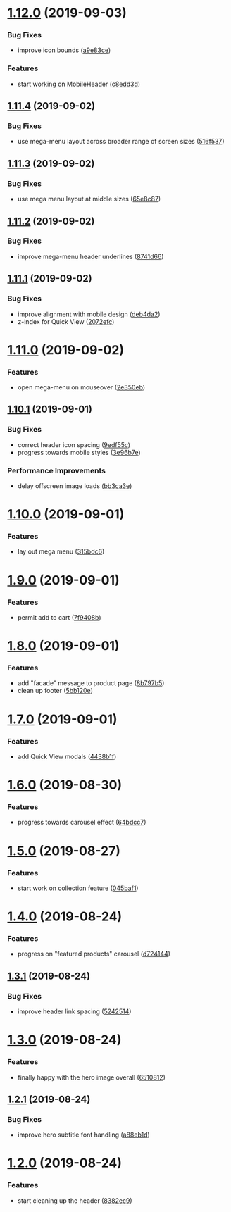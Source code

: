 # [1.12.0](https://github.com/ryaninvents/taproom-sample/compare/v1.11.4...v1.12.0) (2019-09-03)


### Bug Fixes

* improve icon bounds ([a9e83ce](https://github.com/ryaninvents/taproom-sample/commit/a9e83ce))


### Features

* start working on MobileHeader ([c8edd3d](https://github.com/ryaninvents/taproom-sample/commit/c8edd3d))

## [1.11.4](https://github.com/ryaninvents/taproom-sample/compare/v1.11.3...v1.11.4) (2019-09-02)


### Bug Fixes

* use mega-menu layout across broader range of screen sizes ([516f537](https://github.com/ryaninvents/taproom-sample/commit/516f537))

## [1.11.3](https://github.com/ryaninvents/taproom-sample/compare/v1.11.2...v1.11.3) (2019-09-02)


### Bug Fixes

* use mega menu layout at middle sizes ([65e8c87](https://github.com/ryaninvents/taproom-sample/commit/65e8c87))

## [1.11.2](https://github.com/ryaninvents/taproom-sample/compare/v1.11.1...v1.11.2) (2019-09-02)


### Bug Fixes

* improve mega-menu header underlines ([8741d66](https://github.com/ryaninvents/taproom-sample/commit/8741d66))

## [1.11.1](https://github.com/ryaninvents/taproom-sample/compare/v1.11.0...v1.11.1) (2019-09-02)


### Bug Fixes

* improve alignment with mobile design ([deb4da2](https://github.com/ryaninvents/taproom-sample/commit/deb4da2))
* z-index for Quick View ([2072efc](https://github.com/ryaninvents/taproom-sample/commit/2072efc))

# [1.11.0](https://github.com/ryaninvents/taproom-sample/compare/v1.10.1...v1.11.0) (2019-09-02)


### Features

* open mega-menu on mouseover ([2e350eb](https://github.com/ryaninvents/taproom-sample/commit/2e350eb))

## [1.10.1](https://github.com/ryaninvents/taproom-sample/compare/v1.10.0...v1.10.1) (2019-09-01)


### Bug Fixes

* correct header icon spacing ([9edf55c](https://github.com/ryaninvents/taproom-sample/commit/9edf55c))
* progress towards mobile styles ([3e96b7e](https://github.com/ryaninvents/taproom-sample/commit/3e96b7e))


### Performance Improvements

* delay offscreen image loads ([bb3ca3e](https://github.com/ryaninvents/taproom-sample/commit/bb3ca3e))

# [1.10.0](https://github.com/ryaninvents/taproom-sample/compare/v1.9.0...v1.10.0) (2019-09-01)


### Features

* lay out mega menu ([315bdc6](https://github.com/ryaninvents/taproom-sample/commit/315bdc6))

# [1.9.0](https://github.com/ryaninvents/taproom-sample/compare/v1.8.0...v1.9.0) (2019-09-01)


### Features

* permit add to cart ([7f9408b](https://github.com/ryaninvents/taproom-sample/commit/7f9408b))

# [1.8.0](https://github.com/ryaninvents/taproom-sample/compare/v1.7.0...v1.8.0) (2019-09-01)


### Features

* add "facade" message to product page ([8b797b5](https://github.com/ryaninvents/taproom-sample/commit/8b797b5))
* clean up footer ([5bb120e](https://github.com/ryaninvents/taproom-sample/commit/5bb120e))

# [1.7.0](https://github.com/ryaninvents/taproom-sample/compare/v1.6.0...v1.7.0) (2019-09-01)


### Features

* add Quick View modals ([4438b1f](https://github.com/ryaninvents/taproom-sample/commit/4438b1f))

# [1.6.0](https://github.com/ryaninvents/taproom-sample/compare/v1.5.0...v1.6.0) (2019-08-30)


### Features

* progress towards carousel effect ([64bdcc7](https://github.com/ryaninvents/taproom-sample/commit/64bdcc7))

# [1.5.0](https://github.com/ryaninvents/taproom-sample/compare/v1.4.0...v1.5.0) (2019-08-27)


### Features

* start work on collection feature ([045baf1](https://github.com/ryaninvents/taproom-sample/commit/045baf1))

# [1.4.0](https://github.com/ryaninvents/taproom-sample/compare/v1.3.1...v1.4.0) (2019-08-24)


### Features

* progress on "featured products" carousel ([d724144](https://github.com/ryaninvents/taproom-sample/commit/d724144))

## [1.3.1](https://github.com/ryaninvents/taproom-sample/compare/v1.3.0...v1.3.1) (2019-08-24)


### Bug Fixes

* improve header link spacing ([5242514](https://github.com/ryaninvents/taproom-sample/commit/5242514))

# [1.3.0](https://github.com/ryaninvents/taproom-sample/compare/v1.2.1...v1.3.0) (2019-08-24)


### Features

* finally happy with the hero image overall ([6510812](https://github.com/ryaninvents/taproom-sample/commit/6510812))

## [1.2.1](https://github.com/ryaninvents/taproom-sample/compare/v1.2.0...v1.2.1) (2019-08-24)


### Bug Fixes

* improve hero subtitle font handling ([a88eb1d](https://github.com/ryaninvents/taproom-sample/commit/a88eb1d))

# [1.2.0](https://github.com/ryaninvents/taproom-sample/compare/v1.1.0...v1.2.0) (2019-08-24)


### Features

* start cleaning up the header ([8382ec9](https://github.com/ryaninvents/taproom-sample/commit/8382ec9))
